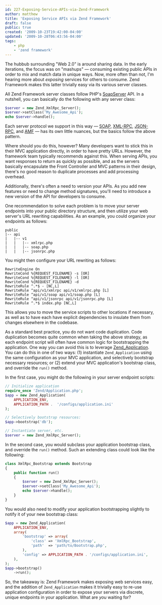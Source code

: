 ```yaml
---
id: 227-Exposing-Service-APIs-via-Zend-Framework
author: matthew
title: 'Exposing Service APIs via Zend Framework'
draft: false
public: true
created: '2009-10-23T19:42:00-04:00'
updated: '2009-10-28T06:43:56-04:00'
tags:
    - php
    - 'zend framework'
---
```

The hubbub surrounding "Web 2.0" is around sharing data. In the early
iterations, the focus was on "mashups" — consuming existing public APIs in order
to mix and match data in unique ways. Now, more often than not, I'm hearing more
about *exposing* services for others to consume. Zend Framework makes this
latter trivially easy via its various server classes.

<!--- EXTENDED -->

All Zend Framework server classes follow PHP's
[SoapServer](http://php.net/soapserver) API. In a nutshell, you can basically do
the following with any server class:

```php
$server = new Zend_XmlRpc_Server();
$server->setClass('My_Awesome_Api');
echo $server->handle();
```

Each server protocol we support in this way —
[SOAP](http://framework.zend.com/manual/en/zend.soap.html),
[XML-RPC](http://framework.zend.com/manual/en/zend.xmlrpc.server.html),
[JSON-RPC](http://framework.zend.com/manual/en/zend.json.server.html), and
[AMF](http://framework.zend.com/manual/en/zend.amf.server.html) — has its own
little nuances, but the basics follow the above pattern.

Where should you do this, however? Many developers want to stick this in their
MVC application directly, in order to have pretty URLs. However, the framework
team typically recommends against this. When serving APIs, you want responses to
return as quickly as possible, and as the servers basically encapsulate the
Front Controller and MVC patterns in their design, there's no good reason to
duplicate processes and add processing overhead.

Additionally, there's often a need to version your APIs. As you add new features
or need to change method signatures, you'll need to introduce a new version of
the API for developers to consume.

One recommendation to solve each problem is to move your server endpoints into
your public directory structure, and then utilize your web server's URL
rewriting capabilities. As an example, you could organize your endpoints as
follows:

```
public
|-- api
|   |-- v1
|   |   |-- xmlrpc.php
|   |   |-- soap.php
|   |   |-- jsonrpc.php
```

You might then configure your URL rewriting as follows:

```apacheconf
RewriteEngine On
RewriteCond %{REQUEST_FILENAME} -s [OR]
RewriteCond %{REQUEST_FILENAME} -l [OR]
RewriteCond %{REQUEST_FILENAME} -d
RewriteRule ^.*$ - [NC,L]
RewriteRule ^api/v1/xmlrpc api/v1/xmlrpc.php [L]
RewriteRule ^api/v1/soap api/v1/soap.php [L]
RewriteRule ^api/v1/jsonrpc api/v1/jsonrpc.php [L]
RewriteRule ^.*$ index.php [NC,L]
```

This allows you to move the service scripts to other locations if necessary, as
well as to have each have explicit dependencies to insulate them from changes
elsewhere in the codebase.

As a standard best practice, you do not want code duplication. Code duplication
becomes quite common when taking the above strategy, as each endpoint script
will often have common logic for bootstrapping the application. One way you can
avoid this is to leverage
[Zend_Application](http://framework.zend.com/manual/en/zend.application.html).
You can do this in one of two ways: (1) instantiate `Zend_Application` using the
same configuration as your MVC application, and selectively bootstrap necessary
resources; or (2) extend your MVC application's bootstrap class, and override
the `run()` method.

In the first case, you might do the following in your server endpoint scripts:

```php
// Initialize application
require_once 'Zend/Application.php';
$app = new Zend_Application(
    APPLICATION_ENV, 
    APPLICATION_PATH .  '/configs/application.ini'
);

// Selectively bootstrap resources:
$app->bootstrap('db');

// Instantiate server, etc.
$server = new Zend_XmlRpc_Server();
```

In the second case, you would subclass your application bootstrap class, and
override the `run()` method. Such an extending class could look like the
following:

```php
class XmlRpc_Bootstrap extends Bootstrap
{
    public function run()
    {
        $server = new Zend_XmlRpc_Server();
        $server->setClass('My_Awesome_Api');
        echo $server->handle();
    }
}
```

You would also need to modify your application bootstrapping slightly to notify
it of your new bootstrap class:

```php
$app = new Zend_Application(
    APPLICATION_ENV,
    array(
        'bootstrap' => array(
            'class' => 'XmlRpc_Bootstrap',
            'path'  => 'path/to/Bootstrap.php',
        ),
        'config' => APPLICATION_PATH . '/configs/application.ini',
    ),
);
$app->bootstrap()
    ->run();
```

So, the takeaway is: Zend Framework makes exposing web services easy, and the
addition of `Zend_Application` makes it trivially easy to re-use application
configuration in order to expose your servers via discrete, unique endpoints in
your application. What are *you* waiting for?

